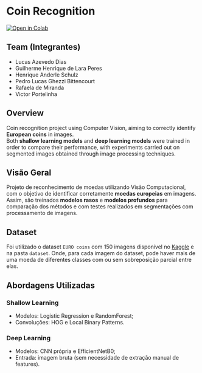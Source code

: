 # Coin Recognition

[![Open in Colab](https://colab.research.google.com/assets/colab-badge.svg)](https://colab.research.google.com/github/lucas-azdias/Coin-Recognition/blob/main/Coin%20Recognition.ipynb)

## Team (Integrantes)
- Lucas Azevedo Dias
- Guilherme Henrique de Lara Peres
- Henrique Anderle Schulz
- Pedro Lucas Ghezzi Bittencourt
- Rafaela de Miranda
- Victor Portelinha

## Overview
Coin recognition project using Computer Vision, aiming to correctly identify **European coins** in images.  
Both **shallow learning models** and **deep learning models** were trained in order to compare their performance, with experiments carried out on segmented images obtained through image processing techniques.

## Visão Geral
Projeto de reconhecimento de moedas utilizando Visão Computacional, com o objetivo de identificar corretamente **moedas europeias** em imagens.
Assim, são treinados **modelos rasos** e **modelos profundos** para comparação dos métodos e com testes realizados em segmentações com processamento de imagens.

## Dataset
Foi utilizado o dataset `EURO coins` com 150 imagens disponível no [Kaggle](https://www.kaggle.com/datasets/janstaffa/euro-coins-dataset) e na pasta `dataset`.
Onde, para cada imagem do dataset, pode haver mais de uma moeda de diferentes classes com ou sem sobreposição parcial entre elas.

## Abordagens Utilizadas

### Shallow Learning
- Modelos: Logistic Regression e RandomForest;
- Convoluções: HOG e Local Binary Patterns.

### Deep Learning
- Modelos: CNN própria e EfficientNetB0;
- Entrada: imagem bruta (sem necessidade de extração manual de features).
